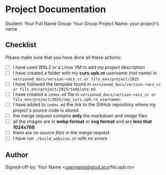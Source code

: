# Project Documentation

Student: Your Full Name
Group: Your Group
Project Name: your project's name

## Checklist

Please make sure that you have done all these actions:

- [ ] I have used WSL2 or a Linux VM to add my project description
- [ ] I have created a folder with my **curs.upb.ro** username (not name) in `versioned_docs/version-<acs_cc or fils_en>/project/2025`
- [ ] I have followed the template found in `versioned_docs/version-<acs_cc or fils_en>/project/2025/template.md`
- [ ] I have created a `index.md` file in `versioned_docs/version-<acs_cc or fils_en>/project/2025/<my_curs.upb.ro_username>`
- [ ] I have added to `index.md` the link to the GitHub repository where my project's source code is stored
- [ ] the merge request contains **only** the *markdown* and *image* files
- [ ] all the images are in **webp format** or **svg format** and are **less that 1024x768**
- [ ] there are *no source files* in the merge request
- [ ] I have run `./build_website.sh` with *no errors*

## Author

Signed-off-by: Your Name <username@stud.acs/fils.upb.ro>
